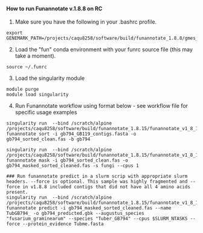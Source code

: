#### How to run Funannotate v.1.8.8 on RC

1. Make sure you have the following in your .bashrc profile.
``` 
export GENEMARK_PATH=/projects/caqu8258/software/build/funannotate_1.8.8/gmes_linux_64/
```
2. Load the "fun" conda environment with your funrc source file (this may take a moment).
```
source ~/.funrc
```

3. Load the singularity module
``` 
module purge
module load singularity
```

4. Run Funannotate workflow using format below - see workflow file for specific usage examples

```
singularity run  --bind /scratch/alpine /projects/caqu8258/software/build/funannotate_1.8.15/funannotate_v1_8_15.sif funannotate sort -i gb794_GB119_contigs.fasta -o gb794_sorted_clean.fas -b gb794

singularity run  --bind /scratch/alpine /projects/caqu8258/software/build/funannotate_1.8.15/funannotate_v1_8_15.sif funannotate mask -i gb794_sorted_clean.fas -o gb794_masked_sorted_cleaned.fas -s fungi --cpus 1

### Run funannotate predict in a slurm scrip with appropriate slurm headers. --force is optional. This sample was highly fragmented and --force in v1.8.8 included contigs that did not have all 4 amino acids present.
singularity run  --bind /scratch/alpine /projects/caqu8258/software/build/funannotate_1.8.15/funannotate_v1_8_15.sif funannotate predict -i gb794_masked_sorted_cleaned.fas --name TubGB794_ -o gb794_predicted.gbk --augustus_species "fusarium_graminearum" --species "Tuber_GB794" --cpus $SLURM_NTASKS --force --protein_evidence Tubme.fasta

```

 
